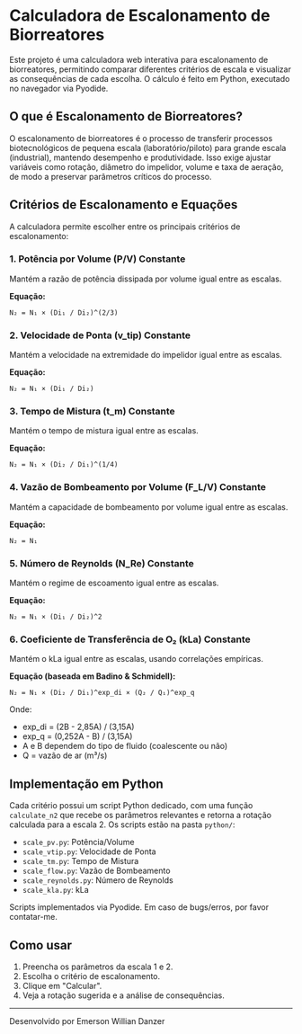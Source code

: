 # Calculadora de Escalonamento de Biorreatores

Este projeto é uma calculadora web interativa para escalonamento de biorreatores, permitindo comparar diferentes critérios de escala e visualizar as consequências de cada escolha. O cálculo é feito em Python, executado no navegador via Pyodide.

## O que é Escalonamento de Biorreatores?
O escalonamento de biorreatores é o processo de transferir processos biotecnológicos de pequena escala (laboratório/piloto) para grande escala (industrial), mantendo desempenho e produtividade. Isso exige ajustar variáveis como rotação, diâmetro do impelidor, volume e taxa de aeração, de modo a preservar parâmetros críticos do processo.

## Critérios de Escalonamento e Equações
A calculadora permite escolher entre os principais critérios de escalonamento:

### 1. Potência por Volume (P/V) Constante
Mantém a razão de potência dissipada por volume igual entre as escalas.

**Equação:**

    N₂ = N₁ × (Di₁ / Di₂)^(2/3)

### 2. Velocidade de Ponta (v_tip) Constante
Mantém a velocidade na extremidade do impelidor igual entre as escalas.

**Equação:**

    N₂ = N₁ × (Di₁ / Di₂)

### 3. Tempo de Mistura (t_m) Constante
Mantém o tempo de mistura igual entre as escalas.

**Equação:**

    N₂ = N₁ × (Di₂ / Di₁)^(1/4)

### 4. Vazão de Bombeamento por Volume (F_L/V) Constante
Mantém a capacidade de bombeamento por volume igual entre as escalas.

**Equação:**

    N₂ = N₁

### 5. Número de Reynolds (N_Re) Constante
Mantém o regime de escoamento igual entre as escalas.

**Equação:**

    N₂ = N₁ × (Di₁ / Di₂)^2

### 6. Coeficiente de Transferência de O₂ (kLa) Constante
Mantém o kLa igual entre as escalas, usando correlações empíricas.

**Equação (baseada em Badino & Schmidell):**

    N₂ = N₁ × (Di₂ / Di₁)^exp_di × (Q₂ / Q₁)^exp_q

Onde:
- exp_di = (2B - 2,85A) / (3,15A)
- exp_q = (0,252A - B) / (3,15A)
- A e B dependem do tipo de fluido (coalescente ou não)
- Q = vazão de ar (m³/s)

## Implementação em Python
Cada critério possui um script Python dedicado, com uma função `calculate_n2` que recebe os parâmetros relevantes e retorna a rotação calculada para a escala 2. Os scripts estão na pasta `python/`:

- `scale_pv.py`: Potência/Volume
- `scale_vtip.py`: Velocidade de Ponta
- `scale_tm.py`: Tempo de Mistura
- `scale_flow.py`: Vazão de Bombeamento
- `scale_reynolds.py`: Número de Reynolds
- `scale_kla.py`: kLa

Scripts implementados via Pyodide. Em caso de bugs/erros, por favor contatar-me.

## Como usar
1. Preencha os parâmetros da escala 1 e 2.
2. Escolha o critério de escalonamento.
3. Clique em "Calcular".
4. Veja a rotação sugerida e a análise de consequências.

---
Desenvolvido por Emerson Willian Danzer